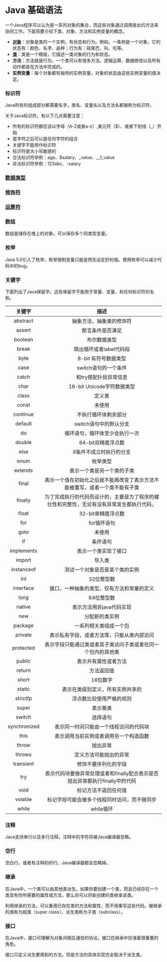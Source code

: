 # Java 基础语法
一个Java程序可以认为是一系列对象的集合，而这些对象通过调用彼此的方法来协同工作。下面简要介绍下类、对象、方法和实例变量的概念。

- **[对象](Object.md)**：对象是类的一个实例，有状态和行为。例如，一条狗是一个对象，它的状态有：颜色、名字、品种；行为有：摇尾巴、叫、吃等。
- **[类](Class.md)**：类是一个模板，它描述一类对象的行为和状态。
- **方法**：方法就是行为，一个类可以有很多方法。逻辑运算、数据修改以及所有动作都是在方法中完成的。
- **实例变量**：每个对象都有独特的实例变量，对象的状态由这些实例变量的值决定。

### 标识符

Java所有的组成部分都需要名字。类名、变量名以及方法名都被称为标识符。

关于Java标识符，有以下几点需要注意：

- 所有的标识符都应该以字母（A-Z或者a-z）,美元符（$）、或者下划线（_）开始
- 首字符之后可以是任何字符的组合
- 关键字不能用作标识符
- 标识符是大小写敏感的
- 合法标识符举例：age、$salary、_value、__1_value
- 非法标识符举例：123abc、-salary

### [数据类型](DataType)

### [修饰符](Modifier.md)

### [运算符](Operator.md)

### 数组

数组是储存在堆上的对象，可以保存多个同类型变量。

### 枚举

Java 5.0引入了枚举，枚举限制变量只能是预先设定好的值。使用枚举可以减少代码中的bug。

### 关键字

下面列出了Java保留字。这些保留字不能用于常量、变量、和任何标识符的名称。

|     关键字      |                    描述                    |
| :----------: | :--------------------------------------: |
|   abstract   |               抽象方法，抽象类的修饰符               |
|    assert    |                 断言条件是否满足                 |
|   boolean    |                  布尔数据类型                  |
|    break     |              跳出循环或者label代码段              |
|     byte     |              8-bit 有符号数据类型               |
|     case     |              switch语句的一个条件               |
|    catch     |               和try搭配扑捉异常信息               |
|     char     |           16-bit Unicode字符数据类型           |
|    class     |                   定义类                    |
|    const     |                   未使用                    |
|   continue   |                不执行循环体剩余部分                |
|   default    |              switch语句中的默认分支              |
|      do      |             循环语句，循环体至少会执行一次              |
|    double    |               64-bit双精度浮点数               |
|     else     |              if条件不成立时执行的分支               |
|     enum     |                   枚举类型                   |
|   extends    |              表示一个类是另一个类的子类               |
|    final     |  表示一个值在初始化之后就不能再改变了表示方法不能被重写，或者一个类不能有子类  |
|   finally    | 为了完成执行的代码而设计的，主要是为了程序的健壮性和完整性，无论有没有异常发生都执行代码。 |
|    float     |               32-bit单精度浮点数               |
|     for      |                 for循环语句                  |
|     goto     |                   未使用                    |
|      if      |                   条件语句                   |
|  implements  |                表示一个类实现了接口                |
|    import    |                   导入类                    |
|  instanceof  |             测试一个对象是否是某个类的实例              |
|     int      |                  32位整型数                  |
|  interface   |          接口，一种抽象的类型，仅有方法和常量的定义           |
|     long     |                  64位整型数                  |
|    native    |              表示方法用非java代码实现              |
|     new      |                 分配新的类实例                  |
|   package    |               一系列相关类组成一个包                |
|   private    |          表示私有字段，或者方法等，只能从类内部访问           |
|  protected   |      表示字段只能通过类或者其子类访问子类或者在同一个包内的其他类      |
|    public    |                表示共有属性或者方法                |
|    return    |                  方法返回值                   |
|    short     |                  16位数字                   |
|    static    |             表示在类级别定义，所有实例共享的             |
|   strictfp   |               浮点数比较使用严格的规则               |
|    super     |                   表示基类                   |
|    switch    |                   选择语句                   |
| synchronized |           表示同一时间只能由一个线程访问的代码块            |
|     this     |           表示调用当前实例或者调用另一个构造函数            |
|    throw     |                   抛出异常                   |
|    throws    |               定义方法可能抛出的异常                |
|  transient   |                修饰不要序列化的字段                |
|     try      | 表示代码块要做异常处理或者和finally配合表示是否抛出异常都执行finally中的代码 |
|     void     |                标记方法不返回任何值                |
|   volatile   |          标记字段可能会被多个线程同时访问，而不做同步          |
|    while     |                 while循环                  |

### 注释

Java支持单行以及多行注释。注释中的字符将被Java编译器忽略。

### 空行

空白行，或者有注释的的行，Java编译器都会忽略掉。

### 继承

在Java中，一个类可以由其他类派生。如果你要创建一个类，而且已经存在一个类具有你所需要的属性或方法，那么你可以将新创建的类继承该类。

利用继承的方法，可以重用已存在类的方法和属性，而不用重写这些代码。被继承的类称为超类（super class），派生类称为子类（subclass）。

### 接口

在Java中，接口可理解为对象间相互通信的协议。接口在继承中扮演着很重要的角色。

接口只定义派生要用到的方法，但是方法的具体实现完全取决于派生类。

